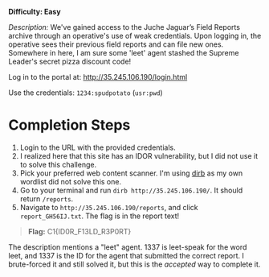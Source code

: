 **Difficulty: Easy**

_Description:_ We've gained access to the Juche Jaguar’s Field Reports archive through an operative's use of weak credentials. Upon logging in, the operative sees their previous field reports and can file new ones. Somewhere in here, I am sure some 'leet' agent stashed the Supreme Leader's secret pizza discount code!

Log in to the portal at: http://35.245.106.190/login.html

Use the credentials: `1234:spudpotato` (`usr:pwd`)

# Completion Steps
1. Login to the URL with the provided credentials.
2. I realized here that this site has an IDOR vulnerability, but I did not use it to solve this challenge.
3. Pick your preferred web content scanner. I'm using [dirb](https://dirb.sourceforge.net/) as my own wordlist did not solve this one.
4. Go to your terminal and run `dirb http://35.245.106.190/`. It should return `/reports`.
5. Navigate to `http://35.245.106.190/reports`, and click `report_GH56IJ.txt`. The flag is in the report text!

> **Flag:** C1{ID0R_F13LD_R3P0RT}

The description mentions a "leet" agent. 1337 is leet-speak for the word leet, and 1337 is the ID for the agent that submitted the correct report. I brute-forced it and still solved it, but this is the *accepted* way to complete it.
